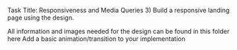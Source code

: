 Task Title: Responsiveness and Media Queries
3) Build a responsive landing page using the design. 

All information and images needed for the design can be found in this folder here
Add a basic animation/transition to your implementation
